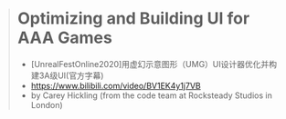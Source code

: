 > # Optimizing and Building UI for AAA Games
> * [UnrealFestOnline2020]用虚幻示意图形（UMG）UI设计器优化并构建3A级UI(官方字幕)
> * https://www.bilibili.com/video/BV1EK4y1j7VB
> * by Carey Hickling (from the code team at Rocksteady Studios in London)

## 

